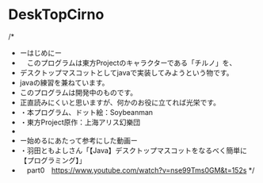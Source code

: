 # DeskTopCirno

/*
 * ーはじめにー
 * 　このプログラムは東方Projectのキャラクターである「チルノ」を、
 * デスクトップマスコットとしてjavaで実装してみようという物です。
 * javaの練習を兼ねています。
 * このプログラムは開発中のものです。
 * 正直読みにくいと思いますが、何かのお役に立てれば光栄です。
 * ・本プログラム、ドット絵：Soybeanman
 * ・東方Project原作：上海アリス幻樂団
 *
 * ー始めるにあたって参考にした動画ー
 * ・羽田ともよしさん「【Java】デスクトップマスコットをなるべく簡単に【プログラミング】」
 * 　part0　https://www.youtube.com/watch?v=nse99Tms0GM&t=152s
 */
